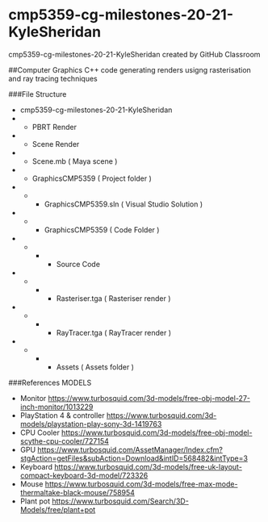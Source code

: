 # cmp5359-cg-milestones-20-21-KyleSheridan
cmp5359-cg-milestones-20-21-KyleSheridan created by GitHub Classroom

##Computer Graphics
C++ code generating renders usigng rasterisation and ray tracing techniques 

###File Structure
- cmp5359-cg-milestones-20-21-KyleSheridan
- - PBRT Render
- - Scene Render
- - Scene.mb ( Maya scene )
- - GraphicsCMP5359 ( Project folder )
- - - GraphicsCMP5359.sln ( Visual Studio Solution )
- - - GraphicsCMP5359 ( Code Folder )
- - - - Source Code
- - - - Rasteriser.tga ( Rasteriser render )
- - - - RayTracer.tga ( RayTracer render )
- - - - Assets ( Assets folder )

###References
MODELS
- Monitor  https://www.turbosquid.com/3d-models/free-obj-model-27-inch-monitor/1013229 
- PlayStation 4 & controller  https://www.turbosquid.com/3d-models/playstation-play-sony-3d-1419763 
- CPU Cooler  https://www.turbosquid.com/3d-models/free-obj-model-scythe-cpu-cooler/727154
- GPU  https://www.turbosquid.com/AssetManager/Index.cfm?stgAction=getFiles&subAction=Download&intID=568482&intType=3
- Keyboard  https://www.turbosquid.com/3d-models/free-uk-layout-compact-keyboard-3d-model/723326 
- Mouse  https://www.turbosquid.com/3d-models/free-max-mode-thermaltake-black-mouse/758954 
- Plant pot  https://www.turbosquid.com/Search/3D-Models/free/plant+pot 
